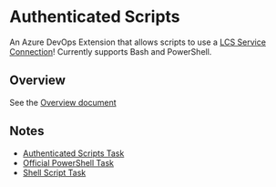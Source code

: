# Authenticated Scripts

An Azure DevOps Extension that allows scripts to use a [LCS Service Connection](https://learn.microsoft.com/en-us/dynamics365/fin-ops-core/dev-itpro/dev-tools/pipeline-lcs-connection)! Currently supports Bash and PowerShell.

## Overview

See the [Overview document](./docs/Overview.md)

## Notes

* [Authenticated Scripts Task](https://github.com/cloudpups/authenticated-scripts)
* [Official PowerShell Task](https://github.com/microsoft/azure-pipelines-tasks/blob/master/Tasks/PowerShellV2/powershell.ts)
* [Shell Script Task](https://docs.microsoft.com/en-us/azure/devops/pipelines/tasks/utility/shell-script?view=azure-devops)